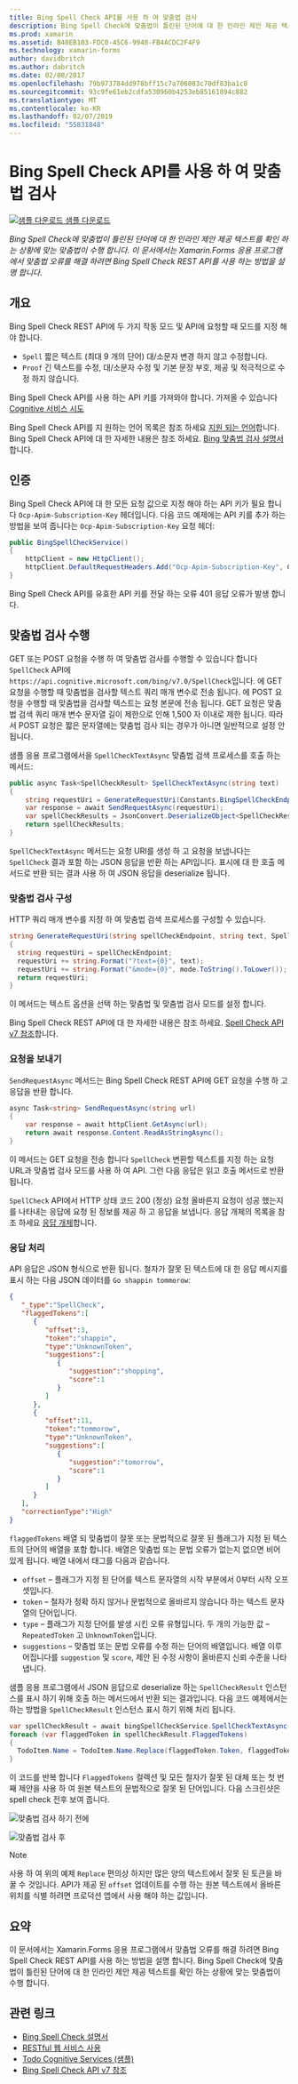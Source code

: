 ```yaml
---
title: Bing Spell Check API를 사용 하 여 맞춤법 검사
description: Bing Spell Check에 맞춤법이 틀린된 단어에 대 한 인라인 제안 제공 텍스트를 확인 하는 상황에 맞는 맞춤법이 수행 합니다. 이 문서에서는 Xamarin.Forms 응용 프로그램에서 맞춤법 오류를 해결 하려면 Bing Spell Check REST API를 사용 하는 방법을 설명 합니다.
ms.prod: xamarin
ms.assetid: B40EB103-FDC0-45C6-9940-FB4ACDC2F4F9
ms.technology: xamarin-forms
author: davidbritch
ms.author: dabritch
ms.date: 02/08/2017
ms.openlocfilehash: 79b973784dd978bff15c7a706083c70df83ba1c8
ms.sourcegitcommit: 93c9fe61eb2cdfa530960b4253eb85161894c882
ms.translationtype: MT
ms.contentlocale: ko-KR
ms.lasthandoff: 02/07/2019
ms.locfileid: "55831848"
---
```

# <a name="spell-checking-using-the-bing-spell-check-api"></a>Bing Spell Check API를 사용 하 여 맞춤법 검사

[![샘플 다운로드](~/media/shared/download.png) 샘플 다운로드](https://developer.xamarin.com/samples/xamarin-forms/WebServices/TodoCognitiveServices/)

_Bing Spell Check에 맞춤법이 틀린된 단어에 대 한 인라인 제안 제공 텍스트를 확인 하는 상황에 맞는 맞춤법이 수행 합니다. 이 문서에서는 Xamarin.Forms 응용 프로그램에서 맞춤법 오류를 해결 하려면 Bing Spell Check REST API를 사용 하는 방법을 설명 합니다._

## <a name="overview"></a>개요

Bing Spell Check REST API에 두 가지 작동 모드 및 API에 요청할 때 모드를 지정 해야 합니다.

- `Spell` 짧은 텍스트 (최대 9 개의 단어) 대/소문자 변경 하지 않고 수정합니다.
- `Proof` 긴 텍스트를 수정, 대/소문자 수정 및 기본 문장 부호, 제공 및 적극적으로 수정 하지 않습니다.

Bing Spell Check API를 사용 하는 API 키를 가져와야 합니다. 가져올 수 있습니다 [Cognitive 서비스 시도](https://azure.microsoft.com/try/cognitive-services/)

Bing Spell Check API를 지 원하는 언어 목록은 참조 하세요 [지원 되는 언어](/azure/cognitive-services/bing-spell-check/bing-spell-check-supported-languages/)합니다. Bing Spell Check API에 대 한 자세한 내용은 참조 하세요. [Bing 맞춤법 검사 설명서](/azure/cognitive-services/bing-spell-check/)합니다.

## <a name="authentication"></a>인증

Bing Spell Check API에 대 한 모든 요청 값으로 지정 해야 하는 API 키가 필요 합니다 `Ocp-Apim-Subscription-Key` 헤더입니다. 다음 코드 예제에는 API 키를 추가 하는 방법을 보여 줍니다는 `Ocp-Apim-Subscription-Key` 요청 헤더:

```csharp
public BingSpellCheckService()
{
    httpClient = new HttpClient();
    httpClient.DefaultRequestHeaders.Add("Ocp-Apim-Subscription-Key", Constants.BingSpellCheckApiKey);
}
```

Bing Spell Check API를 유효한 API 키를 전달 하는 오류 401 응답 오류가 발생 합니다.

## <a name="performing-spell-checking"></a>맞춤법 검사 수행

GET 또는 POST 요청을 수행 하 여 맞춤법 검사를 수행할 수 있습니다 합니다 `SpellCheck` API에 `https://api.cognitive.microsoft.com/bing/v7.0/SpellCheck`입니다. 에 GET 요청을 수행할 때 맞춤법을 검사할 텍스트 쿼리 매개 변수로 전송 됩니다. 에 POST 요청을 수행할 때 맞춤법을 검사할 텍스트는 요청 본문에 전송 됩니다. GET 요청은 맞춤법 검색 쿼리 매개 변수 문자열 길이 제한으로 인해 1,500 자 이내로 제한 됩니다. 따라서 POST 요청은 짧은 문자열에는 맞춤법 검사 되는 경우가 아니면 일반적으로 설정 안 됩니다.

샘플 응용 프로그램에서을 `SpellCheckTextAsync` 맞춤법 검색 프로세스를 호출 하는 메서드:

```csharp
public async Task<SpellCheckResult> SpellCheckTextAsync(string text)
{
    string requestUri = GenerateRequestUri(Constants.BingSpellCheckEndpoint, text, SpellCheckMode.Spell);
    var response = await SendRequestAsync(requestUri);
    var spellCheckResults = JsonConvert.DeserializeObject<SpellCheckResult>(response);
    return spellCheckResults;
}
```

`SpellCheckTextAsync` 메서드는 요청 URI를 생성 하 고 요청을 보냅니다는 `SpellCheck` 결과 포함 하는 JSON 응답을 반환 하는 API입니다. 표시에 대 한 호출 메서드로 반환 되는 결과 사용 하 여 JSON 응답을 deserialize 됩니다.

### <a name="configuring-spell-checking"></a>맞춤법 검사 구성

HTTP 쿼리 매개 변수를 지정 하 여 맞춤법 검색 프로세스를 구성할 수 있습니다.

```csharp
string GenerateRequestUri(string spellCheckEndpoint, string text, SpellCheckMode mode)
{
  string requestUri = spellCheckEndpoint;
  requestUri += string.Format("?text={0}", text);                         // text to spell check
  requestUri += string.Format("&mode={0}", mode.ToString().ToLower());    // spellcheck mode - proof or spell
  return requestUri;
}
```

이 메서드는 텍스트 옵션을 선택 하는 맞춤법 및 맞춤법 검사 모드를 설정 합니다.

Bing Spell Check REST API에 대 한 자세한 내용은 참조 하세요. [Spell Check API v7 참조](/rest/api/cognitiveservices/bing-spell-check-api-v7-reference/)합니다.

### <a name="sending-the-request"></a>요청을 보내기

`SendRequestAsync` 메서드는 Bing Spell Check REST API에 GET 요청을 수행 하 고 응답을 반환 합니다.

```csharp
async Task<string> SendRequestAsync(string url)
{
    var response = await httpClient.GetAsync(url);
    return await response.Content.ReadAsStringAsync();
}
```

이 메서드는 GET 요청을 전송 합니다 `SpellCheck` 변환할 텍스트를 지정 하는 요청 URL과 맞춤법 검사 모드를 사용 하 여 API. 그런 다음 응답은 읽고 호출 메서드로 반환 됩니다.

`SpellCheck` API에서 HTTP 상태 코드 200 (정상) 요청 올바른지 요청이 성공 했는지를 나타내는 응답에 요청 된 정보를 제공 하 고 응답을 보냅니다. 응답 개체의 목록을 참조 하세요 [응답 개체](/rest/api/cognitiveservices/bing-spell-check-api-v7-reference#response-objects)합니다.

### <a name="processing-the-response"></a>응답 처리

API 응답은 JSON 형식으로 반환 됩니다. 철자가 잘못 된 텍스트에 대 한 응답 메시지를 표시 하는 다음 JSON 데이터를 `Go shappin tommorow`:

```json
{  
   "_type":"SpellCheck",
   "flaggedTokens":[  
      {  
         "offset":3,
         "token":"shappin",
         "type":"UnknownToken",
         "suggestions":[  
            {  
               "suggestion":"shopping",
               "score":1
            }
         ]
      },
      {  
         "offset":11,
         "token":"tommorow",
         "type":"UnknownToken",
         "suggestions":[  
            {  
               "suggestion":"tomorrow",
               "score":1
            }
         ]
      }
   ],
   "correctionType":"High"
}
```

`flaggedTokens` 배열 되 맞춤법이 잘못 또는 문법적으로 잘못 된 플래그가 지정 된 텍스트의 단어의 배열을 포함 합니다. 배열은 맞춤법 또는 문법 오류가 없는지 없으면 비어 있게 됩니다. 배열 내에서 태그를 다음과 같습니다.

- `offset` – 플래그가 지정 된 단어를 텍스트 문자열의 시작 부분에서 0부터 시작 오프셋입니다.
- `token` – 철자가 정확 하지 않거나 문법적으로 올바르지 않습니다 하는 텍스트 문자열의 단어입니다.
- `type` – 플래그가 지정 단어를 발생 시킨 오류 유형입니다. 두 개의 가능한 값 – `RepeatedToken` 고 `UnknownToken`입니다.
- `suggestions` – 맞춤법 또는 문법 오류를 수정 하는 단어의 배열입니다. 배열 이루어집니다를 `suggestion` 및 `score`, 제안 된 수정 사항이 올바른지 신뢰 수준을 나타냅니다.

샘플 응용 프로그램에서 JSON 응답으로 deserialize 하는 `SpellCheckResult` 인스턴스를 표시 하기 위해 호출 하는 메서드에서 반환 되는 결과입니다. 다음 코드 예제에서는 하는 방법을 `SpellCheckResult` 인스턴스 표시 하기 위해 처리 됩니다.

```csharp
var spellCheckResult = await bingSpellCheckService.SpellCheckTextAsync(TodoItem.Name);
foreach (var flaggedToken in spellCheckResult.FlaggedTokens)
{
  TodoItem.Name = TodoItem.Name.Replace(flaggedToken.Token, flaggedToken.Suggestions.FirstOrDefault().Suggestion);
}
```

이 코드를 반복 합니다 `FlaggedTokens` 컬렉션 및 모든 철자가 잘못 된 대체 또는 첫 번째 제안을 사용 하 여 원본 텍스트의 문법적으로 잘못 된 단어입니다. 다음 스크린샷은 spell check 전후 보여 줍니다.

![](spell-check-images/before-spell-check.png "맞춤법 검사 하기 전에")

![](spell-check-images/after-spell-check.png "맞춤법 검사 후")

> [!NOTE]
> 사용 하 여 위의 예제 `Replace` 편의상 하지만 많은 양의 텍스트에서 잘못 된 토큰을 바꿀 수 것입니다. API가 제공 된 `offset` 업데이트를 수행 하는 원본 텍스트에서 올바른 위치를 식별 하려면 프로덕션 앱에서 사용 해야 하는 값입니다.

## <a name="summary"></a>요약

이 문서에서는 Xamarin.Forms 응용 프로그램에서 맞춤법 오류를 해결 하려면 Bing Spell Check REST API를 사용 하는 방법을 설명 합니다. Bing Spell Check에 맞춤법이 틀린된 단어에 대 한 인라인 제안 제공 텍스트를 확인 하는 상황에 맞는 맞춤법이 수행 합니다.

## <a name="related-links"></a>관련 링크

- [Bing Spell Check 설명서](/azure/cognitive-services/bing-spell-check/)
- [RESTful 웹 서비스 사용](~/xamarin-forms/data-cloud/consuming/rest.md)
- [Todo Cognitive Services (샘플)](https://developer.xamarin.com/samples/xamarin-forms/WebServices/TodoCognitiveServices/)
- [Bing Spell Check API v7 참조](/rest/api/cognitiveservices/bing-spell-check-api-v7-reference/)
